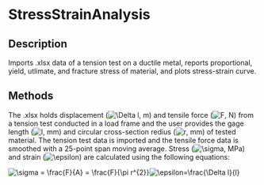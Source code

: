 # StressStrainAnalysis

## Description
Imports .xlsx data of a tension test on a ductile metal, reports proportional, yield, utlimate, and fracture stress of material, and plots stress-strain curve.

## Methods
The .xlsx holds displacement (<img src="https://latex.codecogs.com/svg.image?\Delta&space;l&space;" title="\Delta l " />, m) and tensile force (<img src="https://latex.codecogs.com/svg.image?F" title="F" />, N) from a tension test conducted in a load frame and the user provides the gage length (<img src="https://latex.codecogs.com/svg.image?l" title="l" />, mm) and circular cross-section redius (<img src="https://latex.codecogs.com/svg.image?r" title="r" />, mm) of tested material. The tension test data is imported and the tensile force data is smoothed with a 25-point span moving average. Stress (<img src="https://latex.codecogs.com/svg.image?\sigma&space;" title="\sigma " />, MPa) and strain (<img src="https://latex.codecogs.com/svg.image?\epsilon&space;" title="\epsilon " />) are calculated using the following equations:

<img src="https://latex.codecogs.com/svg.image?\sigma&space;=&space;\frac{F}{A}&space;=&space;\frac{F}{\pi&space;r^{2}}" title="\sigma = \frac{F}{A} = \frac{F}{\pi r^{2}}" /><img src="https://latex.codecogs.com/svg.image?\epsilon=\frac{\Delta&space;l}{l}" title="\epsilon=\frac{\Delta l}{l}" />
